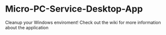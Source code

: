 # Micro-PC-Service-Desktop-App
Cleanup your Windows enviroment!  Check out the wiki for more information about the application
